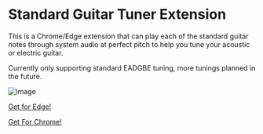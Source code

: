 # Standard Guitar Tuner Extension

This is a Chrome/Edge extension that can play each of the standard guitar notes through system audio at perfect pitch to help you tune your acoustic or electric guitar. 

Currently only supporting standard EADGBE tuning, more tunings planned in the future.

![image](https://github.com/MVN-14/TunerExtension/assets/117686444/d3a78559-1770-44dc-b094-d0b192cec2fe)

[Get for Edge!](https://microsoftedge.microsoft.com/addons/detail/standard-guitar-tuner/dbnlmanoohhnpdpmepdekafdmkkiacon)

[Get For Chrome!](https://chrome.google.com/webstore/detail/standard-guitar-tuner/cbjcfjfglkgbcjpahfpnmmokkmbjfedl)
